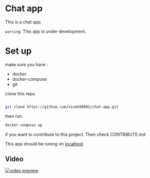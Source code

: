 # Chat app

This is a chat app.

`warning`: This app is under development.

# Set up

make sure you have :

- docker
- docker-compose
- git

clone this repo

```sh

git clone https://github.com/vivek80801/chat-app.git

```

then run

```sh
docker-compose up
```

if you want to contribute to this project. Then check CONTRIBUTE.md

This app should be runing on [localhost](http://localhost/ "Go to localhost")

## Video

[![video preview](http://img.youtube.com/vi/WHlLOz77ENk/0.jpg)](http://www.youtube.com/watch?v=WHlLOz77ENk "video preview")
